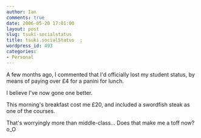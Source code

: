 ```yaml
---
author: Ian
comments: true
date: 2006-05-20 17:01:00
layout: post
slug: tsuki-socialstatus
title: tsuki.socialStatus  ;
wordpress_id: 493
categories:
- Personal
---
```


A few months ago, I commented that I'd officially lost my student status, by means of paying over £4 for a panini for lunch.  

I believe I've now gone one better.  

This morning's breakfast cost me £20, and included a swordfish steak as one of the courses.  

That's worryingly more than middle-class...  Does that make me a toff now? o_O
